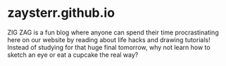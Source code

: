 # zaysterr.github.io

ZIG ZAG is a fun blog where anyone can spend their time procrastinating here on our website by reading about life hacks and drawing tutorials! Instead of studying for that huge final tomorrow, why not learn how to sketch an eye or eat a cupcake the real way?
